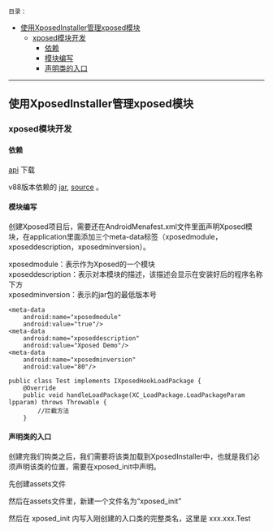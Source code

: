 `目录：`
  - [使用XposedInstaller管理xposed模块
](#4f2da9472bb5f7c8e7ba6b3cee20e857)
    - [xposed模块开发
](#5e284b556a5594cd88802a3735924763)
      - [依赖
](#0284bd150ab81d3213b15c6958881a79)
      - [模块编写
](#067339a455b62cf2891178b94906b769)
      - [声明类的入口
](#4f2e2740523c74877e7b431f4d02e5ae)
---
## <span id="4f2da9472bb5f7c8e7ba6b3cee20e857"/>使用XposedInstaller管理xposed模块


### <span id="5e284b556a5594cd88802a3735924763"/>xposed模块开发


#### <span id="0284bd150ab81d3213b15c6958881a79"/>依赖


[api](https://jcenter.bintray.com/de/robv/android/xposed/api/) 下载

v88版本依赖的 [jar](./api-82.jar), [source](./api-82-sources.jar) 。

#### <span id="067339a455b62cf2891178b94906b769"/>模块编写


创建Xposed项目后，需要还在AndroidMenafest.xml文件里面声明Xposed模块，在application里面添加三个meta-data标签（xposedmodule，xposeddescription，xposedminversion）。

xposedmodule：表示作为Xposed的一个模块    
xposeddescription：表示对本模块的描述，该描述会显示在安装好后的程序名称下方  
xposedminversion：表示的jar包的最低版本号

```
<meta-data
    android:name="xposedmodule"
    android:value="true"/>
<meta-data
    android:name="xposeddescription"
    android:value="Xposed Demo"/>
<meta-data
    android:name="xposedminversion"
    android:value="80"/>
```

```
public class Test implements IXposedHookLoadPackage {
    @Override
    public void handleLoadPackage(XC_LoadPackage.LoadPackageParam lpparam) throws Throwable {
        //拦截方法
    }

```

#### <span id="4f2e2740523c74877e7b431f4d02e5ae"/>声明类的入口


创建完我们钩类之后，我们需要将该类加载到XposedInstaller中，也就是我们必须声明该类的位置，需要在xposed_init中声明。 

先创建assets文件

然后在assets文件里，新建一个文件名为“xposed_init”

然后在 xposed_init 内写入刚创建的入口类的完整类名，这里是 xxx.xxx.Test

